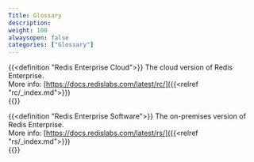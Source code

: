 ```yaml
---
Title: Glossary
description:
weight: 100
alwaysopen: false
categories: ["Glossary"]
---
```

<dl class="glossary">

{{<definition "Redis Enterprise Cloud">}}
The cloud version of Redis Enterprise.
<br>More info: [https://docs.redislabs.com/latest/rc/]({{<relref "rc/_index.md">}})</br>
{{</definition>}}

{{<definition "Redis Enterprise Software">}}
The on-premises version of Redis Enterprise.
<br>More info: [https://docs.redislabs.com/latest/rs/]({{<relref "rs/_index.md">}})</br>
{{</definition>}}

</dl>